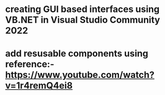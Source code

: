 # creating GUI based interfaces using VB.NET in Visual Studio Community 2022

# add resusable components using reference:- https://www.youtube.com/watch?v=1r4remQ4ei8 
